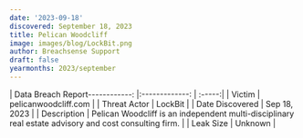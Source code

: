 ```yaml
---
date: '2023-09-18'
discovered: September 18, 2023
title: Pelican Woodcliff
image: images/blog/LockBit.png
author: Breachsense Support
draft: false
yearmonths: 2023/september
---
```


| Data Breach Report------------:     |:-------------:    | :-----:|
| Victim      | pelicanwoodcliff.com      | 
| Threat Actor      | LockBit      | 
| Date Discovered      | Sep 18, 2023      | 
| Description      | Pelican Woodcliff is an independent multi-disciplinary real estate advisory and cost consulting firm.      | 
| Leak Size      | Unknown      | 

